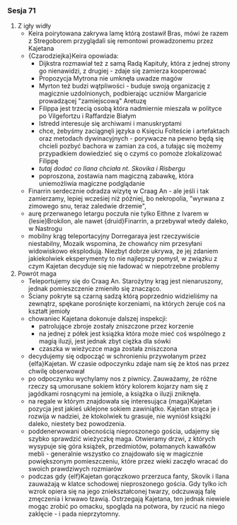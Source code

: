 ### Sesja 71
1. Z igły widły
    - Keira poirytowana zakrywa lamę którą zostawił Bras, mówi że razem z Stregoborem przyglądali się remontowi prowadzonemu przez Kajetana
    - {Czarodziejka}Keira opowiada:
        - Dijkstra rozmawiał też z samą Radą Kapituły, która z jednej strony go nienawidzi, z drugiej - zdaje się zamierza kooperować
        - Propozycja Mytrona nie umknęła uwadze magów
        - Myrton też budzi wątpliwości - buduje swoją organizację z magicznie uzdolnionych, podbierając uczniów Margaricie prowadzącej "zamiejscową" Aretuzę
        - Filippa jest trzecią osobą która nadmiernie mieszała w polityce po Vilgefortzu i Raffardzie Białym
        - Istredd interesuje się archiwami i manuskryptami
        - chce, żebyśmy zaciągnęli języka o Księciu Folteście i artefaktach oraz metodach dywinacyjnych - porywacze na pewno będą się chcieli pozbyć bachora w zamian za coś, a tułając się możemy przypadkiem dowiedzieć się o czymś co pomoże zlokalizować Filippę
        - _tutaj dodać co Ilana chciała nt. Skovika i Risbergu_
        - poproszona, zostawia nam magiczną zabawkę, która uniemożliwia magiczne podglądanie
    - Finarrin serdecznie odradza wizytę w Craag An - ale jeśli i tak zamierzamy, lepiej wcześiej niż później, bo nekropolia, "wyrwana z zimowego snu, teraz zaledwie drzemie",
    - aurę przerwanego letargu poczuła nie tylko Eithne z Ivarem w {lesie}Brokilon, ale nawet {druid}Finarrin, a przebywał wtedy daleko, w Nastrogu
    - mobilny krąg teleportacyjny Dorregaraya jest rzeczywiście niestabilny, Mozaik wspomina, że chowańcy nim przesyłani widowiskowo eksplodują. Niezbyt dobrze ukrywa, że jej zdaniem jakiekolwiek eksperymenty to nie najlepszy pomysł, w związku z czym Kajetan decyduje się nie ładować w niepotrzebne problemy
2. Powrót maga
    - Teleportujemy się do Craag An. Starożytny krąg jest nienaruszony, jednak pomieszczenie zmieniło się znacząco.
    - Ściany pokryte są czarną sadzą którą poprzednio widzieliśmy na zewnątrz, spękane porośnięte korzeniami, na których żeruje coś na kształt jemioły
    - chowaniec Kajetana dokonuje dalszej inspekcji:
        - patrolujące zbroje zostały zniszczone przez korzenie
        - na jednej z półek jest książka która może mieć coś wspólnego z magią iluzji, jest jednak zbyt ciężka dla sówki
        - czaszka w wieżyczce maga została zniszczona
    - decydujemy się odpocząć w schronieniu przywołanym przez {elfa}Kajetan. W czasie odpoczynku zdaje nam się że ktoś nas przez chwilę obserwował
    - po odpoczynku wychylamy nos z piwnicy. Zauważamy, że różne rzeczy są umorusane sokiem który kolorem kojarzy nam się z jagódkami rosnącymi na jemiole, a książka o iluzji zniknęła.
    - na regale w którym znajdowała się interesująca {maga}Kajetan pozycja jest jakieś uklejone sokiem zawiniątko. Kajetan strąca je i rozwija w nadziei, że ktokolwiek tu grasuje, nie wyniósł książki daleko, niestety bez powodzenia.
    - poddenerwowani obecnością nieproszonego gościa, udajemy się szybko sprawdzić wieżyczkę maga. Otwieramy drzwi, z których wysypuje się góra książek, przedmiotów, połamanych kawałków mebli - generalnie wszystko co znajdowało się w magicznie powiększonym pomieszczeniu, które przez wieki zaczęło wracać do swoich prawdziwych rozmiarów
    - podczas gdy {elf}Kajetan gorączkowo przerzuca fanty, Skovik i Ilana zauważają w klatce schodowej nieproszonego gościa. Gdy tylko ich wzrok opiera się na jego zniekształconej twarzy, odczuwają falę zmęczenia i krwawo łzawią. Ostrzegają Kajetana, ten jednak niewiele mogąc zrobić po omacku, spogląda na potwora, by rzucić na niego zaklęcie - i pada nieprzytomny.